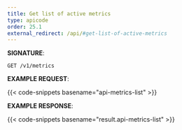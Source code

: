 ```yaml
---
title: Get list of active metrics
type: apicode
order: 25.1
external_redirect: /api/#get-list-of-active-metrics
---
```


**SIGNATURE**:

`GET /v1/metrics`

**EXAMPLE REQUEST**:

{{< code-snippets basename="api-metrics-list" >}}

**EXAMPLE RESPONSE**:

{{< code-snippets basename="result.api-metrics-list" >}}
